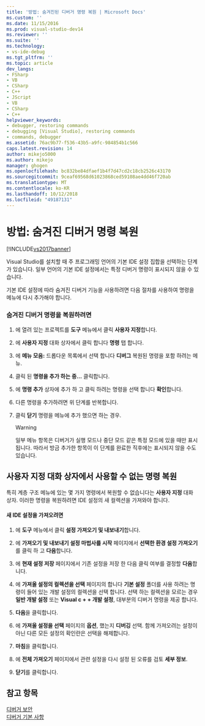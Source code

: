 ```yaml
---
title: '방법: 숨겨진된 디버거 명령 복원 | Microsoft Docs'
ms.custom: ''
ms.date: 11/15/2016
ms.prod: visual-studio-dev14
ms.reviewer: ''
ms.suite: ''
ms.technology:
- vs-ide-debug
ms.tgt_pltfrm: ''
ms.topic: article
dev_langs:
- FSharp
- VB
- CSharp
- C++
- JScript
- VB
- CSharp
- C++
helpviewer_keywords:
- debugger, restoring commands
- debugging [Visual Studio], restoring commands
- commands, debugger
ms.assetid: 76ac9b77-f536-43b5-a9fc-984854b1c566
caps.latest.revision: 14
author: mikejo5000
ms.author: mikejo
manager: ghogen
ms.openlocfilehash: bc832be84dfaef1b4f7d47cd2c18cb2526c43170
ms.sourcegitcommit: 9ceaf69568d61023868ced59108ae4dd46f720ab
ms.translationtype: MT
ms.contentlocale: ko-KR
ms.lasthandoff: 10/12/2018
ms.locfileid: "49187131"
---
```

# <a name="how-to-restore-hidden-debugger-commands"></a>방법: 숨겨진 디버거 명령 복원
[!INCLUDE[vs2017banner](../includes/vs2017banner.md)]

Visual Studio를 설치할 때 주 프로그래밍 언어의 기본 IDE 설정 집합을 선택하는 단계가 있습니다. 일부 언어의 기본 IDE 설정에서는 특정 디버거 명령이 표시되지 않을 수 있습니다.  
  
 기본 IDE 설정에 따라 숨겨진 디버거 기능을 사용하려면 다음 절차를 사용하여 명령을 메뉴에 다시 추가해야 합니다.  
  
### <a name="to-restore-hidden-debugger-commands"></a>숨겨진 디버거 명령을 복원하려면  
  
1.  에 열려 있는 프로젝트를 **도구** 메뉴에서 클릭 **사용자 지정**합니다.  
  
2.  에 **사용자 지정** 대화 상자에서 클릭 합니다 **명령** 탭 합니다.  
  
3.  에 **메뉴 모음:** 드롭다운 목록에서 선택 합니다 **디버그** 복원된 명령을 포함 하려는 메뉴.  
  
4.  클릭 된 **명령을 추가 하는 중...** 클릭합니다.  
  
5.  에 **명령 추가** 상자에 추가 하 고 클릭 하려는 명령을 선택 합니다 **확인**합니다.  
  
6.  다른 명령을 추가하려면 위 단계를 반복합니다.  
  
7.  클릭 **닫기** 명령을 메뉴에 추가 했으면 하는 경우.  
  
    > [!WARNING]
    >  일부 메뉴 항목은 디버거가 실행 모드나 중단 모드 같은 특정 모드에 있을 때만 표시됩니다. 따라서 방금 추가한 항목이 이 단계를 완료한 직후에는 표시되지 않을 수도 있습니다.  
  
## <a name="restoring-commands-not-available-from-the-customize-dialog-box"></a>사용자 지정 대화 상자에서 사용할 수 없는 명령 복원  
 특히 계층 구조 메뉴에 있는 몇 가지 명령에서 복원할 수 없습니다는 **사용자 지정** 대화 상자. 이러한 명령을 복원하려면 IDE 설정의 새 컬렉션을 가져와야 합니다.  
  
#### <a name="to-import-new-ide-settings"></a>새 IDE 설정을 가져오려면  
  
1.  에 **도구** 메뉴에서 클릭 **설정 가져오기 및 내보내기**합니다.  
  
2.  에 **가져오기 및 내보내기 설정 마법사를 시작** 페이지에서 **선택한 환경 설정 가져오기**를 클릭 하 고 **다음**합니다.  
  
3.  에 **현재 설정 저장** 페이지에서 기존 설정을 저장 한 다음 클릭 여부를 결정할 **다음**합니다.  
  
4.  에 **가져올 설정의 컬렉션을 선택** 페이지의 합니다 **기본 설정** 폴더를 사용 하려는 명령이 들어 있는 개발 설정의 컬렉션을 선택 합니다. 선택 하는 컬렉션을 모르는 경우 **일반 개발 설정** 또는 **Visual c + + 개발 설정**, 대부분의 디버거 명령을 제공 합니다.  
  
5.  **다음**을 클릭합니다.  
  
6.  에 **가져올 설정을 선택** 페이지의 **옵션**, 했는지 **디버깅** 선택. 함께 가져오려는 설정이 아닌 다른 모든 설정의 확인란은 선택을 해제합니다.  
  
7.  **마침**을 클릭합니다.  
  
8.  에 **전체 가져오기** 페이지에서 관련 설정을 다시 설정 된 오류를 검토 **세부 정보**.  
  
9. **닫기**를 클릭합니다.  
  
## <a name="see-also"></a>참고 항목  
 [디버거 보안](../debugger/debugger-security.md)   
 [디버거 기본 사항](../debugger/debugger-basics.md)



